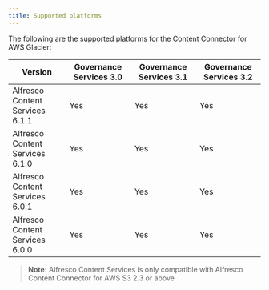 ```yaml
---
title: Supported platforms
---
```


The following are the supported platforms for the Content Connector for AWS Glacier:

| Version | Governance Services 3.0 | Governance Services 3.1 | Governance Services 3.2 |
| ------- | ------------------------- | ------------------------- | ----------------------- |
| Alfresco Content Services 6.1.1 | Yes | Yes | Yes |
| Alfresco Content Services 6.1.0 | Yes | Yes | Yes |
| Alfresco Content Services 6.0.1 | Yes | Yes | Yes |
| Alfresco Content Services 6.0.0 | Yes | Yes | Yes |

> **Note:** Alfresco Content Services is only compatible with Alfresco Content Connector for AWS S3 2.3 or above
